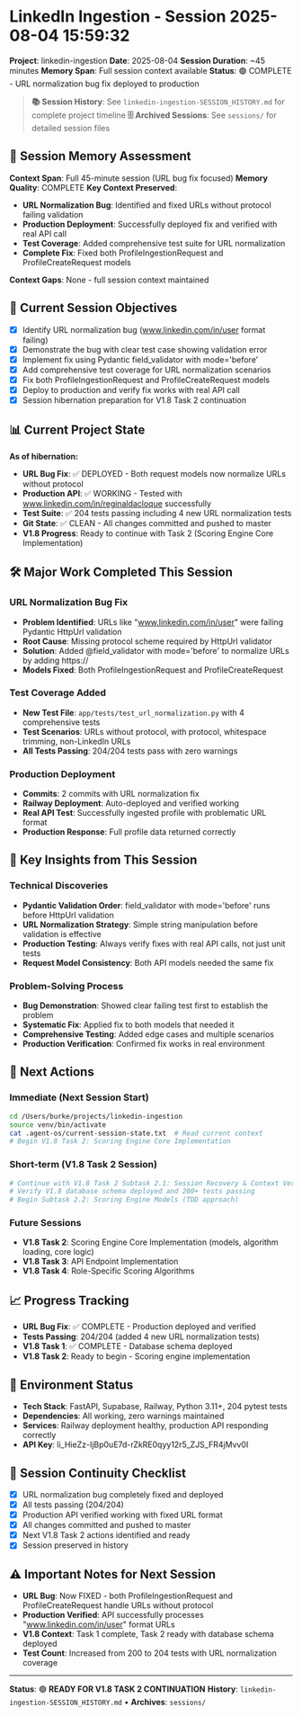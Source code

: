 # LinkedIn Ingestion - Session 2025-08-04 15:59:32
**Project**: linkedin-ingestion
**Date**: 2025-08-04
**Session Duration**: ~45 minutes
**Memory Span**: Full session context available
**Status**: 🟢 COMPLETE - URL normalization bug fix deployed to production

> **📚 Session History**: See `linkedin-ingestion-SESSION_HISTORY.md` for complete project timeline
> **🗄️ Archived Sessions**: See `sessions/` for detailed session files

## 🧠 **Session Memory Assessment**
**Context Span**: Full 45-minute session (URL bug fix focused)
**Memory Quality**: COMPLETE
**Key Context Preserved**:
- **URL Normalization Bug**: Identified and fixed URLs without protocol failing validation
- **Production Deployment**: Successfully deployed fix and verified with real API call
- **Test Coverage**: Added comprehensive test suite for URL normalization
- **Complete Fix**: Fixed both ProfileIngestionRequest and ProfileCreateRequest models

**Context Gaps**: None - full session context maintained

## 🎯 **Current Session Objectives**
- [x] Identify URL normalization bug (www.linkedin.com/in/user format failing)
- [x] Demonstrate the bug with clear test case showing validation error
- [x] Implement fix using Pydantic field_validator with mode='before'
- [x] Add comprehensive test coverage for URL normalization scenarios
- [x] Fix both ProfileIngestionRequest and ProfileCreateRequest models
- [x] Deploy to production and verify fix works with real API call
- [x] Session hibernation preparation for V1.8 Task 2 continuation

## 📊 **Current Project State**
**As of hibernation:**
- **URL Bug Fix**: ✅ DEPLOYED - Both request models now normalize URLs without protocol
- **Production API**: ✅ WORKING - Tested with www.linkedin.com/in/reginaldacloque successfully
- **Test Suite**: ✅ 204 tests passing including 4 new URL normalization tests
- **Git State**: ✅ CLEAN - All changes committed and pushed to master
- **V1.8 Progress**: Ready to continue with Task 2 (Scoring Engine Core Implementation)

## 🛠️ **Major Work Completed This Session**

### URL Normalization Bug Fix
- **Problem Identified**: URLs like "www.linkedin.com/in/user" were failing Pydantic HttpUrl validation
- **Root Cause**: Missing protocol scheme required by HttpUrl validator
- **Solution**: Added @field_validator with mode='before' to normalize URLs by adding https://
- **Models Fixed**: Both ProfileIngestionRequest and ProfileCreateRequest

### Test Coverage Added
- **New Test File**: `app/tests/test_url_normalization.py` with 4 comprehensive tests
- **Test Scenarios**: URLs without protocol, with protocol, whitespace trimming, non-LinkedIn URLs
- **All Tests Passing**: 204/204 tests pass with zero warnings

### Production Deployment
- **Commits**: 2 commits with URL normalization fix
- **Railway Deployment**: Auto-deployed and verified working
- **Real API Test**: Successfully ingested profile with problematic URL format
- **Production Response**: Full profile data returned correctly

## 🧠 **Key Insights from This Session**

### Technical Discoveries
- **Pydantic Validation Order**: field_validator with mode='before' runs before HttpUrl validation
- **URL Normalization Strategy**: Simple string manipulation before validation is effective
- **Production Testing**: Always verify fixes with real API calls, not just unit tests
- **Request Model Consistency**: Both API models needed the same fix

### Problem-Solving Process
- **Bug Demonstration**: Showed clear failing test first to establish the problem
- **Systematic Fix**: Applied fix to both models that needed it
- **Comprehensive Testing**: Added edge cases and multiple scenarios
- **Production Verification**: Confirmed fix works in real environment

## 🚀 **Next Actions**

### Immediate (Next Session Start)
```bash
cd /Users/burke/projects/linkedin-ingestion
source venv/bin/activate
cat .agent-os/current-session-state.txt  # Read current context
# Begin V1.8 Task 2: Scoring Engine Core Implementation
```

### Short-term (V1.8 Task 2 Session)
```bash
# Continue with V1.8 Task 2 Subtask 2.1: Session Recovery & Context Verification
# Verify V1.8 database schema deployed and 200+ tests passing
# Begin Subtask 2.2: Scoring Engine Models (TDD approach)
```

### Future Sessions
- **V1.8 Task 2**: Scoring Engine Core Implementation (models, algorithm loading, core logic)
- **V1.8 Task 3**: API Endpoint Implementation 
- **V1.8 Task 4**: Role-Specific Scoring Algorithms

## 📈 **Progress Tracking**
- **URL Bug Fix**: ✅ COMPLETE - Production deployed and verified
- **Tests Passing**: 204/204 (added 4 new URL normalization tests)
- **V1.8 Task 1**: ✅ COMPLETE - Database schema deployed
- **V1.8 Task 2**: Ready to begin - Scoring engine implementation

## 🔧 **Environment Status**
- **Tech Stack**: FastAPI, Supabase, Railway, Python 3.11+, 204 pytest tests
- **Dependencies**: All working, zero warnings maintained
- **Services**: Railway deployment healthy, production API responding correctly
- **API Key**: li_HieZz-IjBp0uE7d-rZkRE0qyy12r5_ZJS_FR4jMvv0I

## 🔄 **Session Continuity Checklist**
- [x] URL normalization bug completely fixed and deployed
- [x] All tests passing (204/204)
- [x] Production API verified working with fixed URL format
- [x] All changes committed and pushed to master
- [x] Next V1.8 Task 2 actions identified and ready
- [x] Session preserved in history

## ⚠️ **Important Notes for Next Session**
- **URL Bug**: Now FIXED - both ProfileIngestionRequest and ProfileCreateRequest handle URLs without protocol
- **Production Verified**: API successfully processes "www.linkedin.com/in/user" format URLs
- **V1.8 Context**: Task 1 complete, Task 2 ready with database schema deployed
- **Test Count**: Increased from 200 to 204 tests with URL normalization coverage

---
**Status**: 🟢 **READY FOR V1.8 TASK 2 CONTINUATION**
**History**: `linkedin-ingestion-SESSION_HISTORY.md` • **Archives**: `sessions/`
